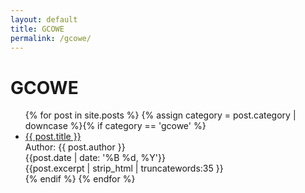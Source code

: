 ```yaml
---
layout: default
title: GCOWE
permalink: /gcowe/
---
```

<h1>GCOWE</h1>
<ul>
  {% for post in site.posts %}
    {% assign category = post.category | downcase %}{% if category == 'gcowe' %}
      <li>
        <a href="{{ post.url }}">{{ post.title }}</a><br>
        Author: {{ post.author }}<br>
        {{post.date | date: '%B %d, %Y'}}<br>
        {{post.excerpt | strip_html | truncatewords:35 }}
      </li>
    {% endif %}
  {% endfor %}
</ul>
